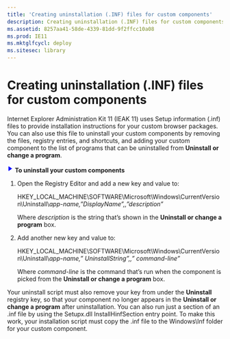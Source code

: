 ```yaml
---
title: 'Creating uninstallation (.INF) files for custom components'
description: Creating uninstallation (.INF) files for custom components
ms.assetid: 8257aa41-58de-4339-81dd-9f2ffcc10a08
ms.prod: IE11
ms.mktglfcycl: deploy
ms.sitesec: library
---
```


# Creating uninstallation (.INF) files for custom components


Internet Explorer Administration Kit 11 (IEAK 11) uses Setup information (.inf) files to provide installation instructions for your custom browser packages. You can also use this file to uninstall your custom components by removing the files, registry entries, and shortcuts, and adding your custom component to the list of programs that can be uninstalled from **Uninstall or change a program**.

![](images/wedge.gif) **To uninstall your custom components**

1.  Open the Registry Editor and add a new key and value to:

    HKEY\_LOCAL\_MACHINE\\SOFTWARE\\Microsoft\\Windows\\CurrentVersion\\Uninstall\\*app-name,”DisplayName”,,”description”*

    Where *description* is the string that’s shown in the **Uninstall or change a program** box.

2.  Add another new key and value to:

    HKEY\_LOCAL\_MACHINE\\SOFTWARE\\Microsoft\\Windows\\CurrentVersion\\Uninstall\\*app-name,” UninstallString”,,” command-line”*

    Where *command-line* is the command that’s run when the component is picked from the **Uninstall or change a program** box.

Your uninstall script must also remove your key from under the **Uninstall** registry key, so that your component no longer appears in the **Uninstall or change a program** after uninstallation. You can also run just a section of an .inf file by using the Setupx.dll InstallHinfSection entry point. To make this work, your installation script must copy the .inf file to the Windows\\Inf folder for your custom component.

 

 





